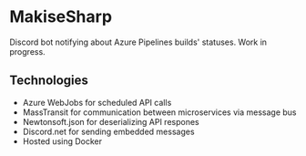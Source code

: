 # MakiseSharp

Discord bot notifying about Azure Pipelines builds' statuses. Work in progress.

## Technologies
- Azure WebJobs for scheduled API calls
- MassTransit for communication between microservices via message bus
- Newtonsoft.json for deserializing API respones
- Discord.net for sending embedded messages
- Hosted using Docker

